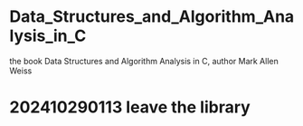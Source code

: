 # Data_Structures_and_Algorithm_Analysis_in_C
the book Data Structures and Algorithm Analysis in C, author Mark Allen Weiss
# 202410290113 leave the library
